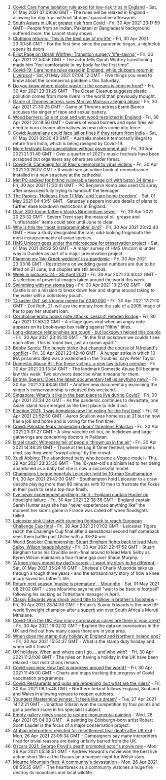 1. [Covid: Care home isolation rule axed for low-risk trips in England](https://www.bbc.co.uk/news/uk-56951974) - Sat, 01 May 2021 07:09:06 GMT - The rules will be relaxed in England - allowing for day trips without 14 days' quarantine afterwards.
2. [South Asians in UK at greater risk from Covid](https://www.bbc.co.uk/news/health-56944739) - Fri, 30 Apr 2021 23:17:59 GMT - People from an Indian, Pakistani or Bangladeshi background suffered more, the Lancet study shows.
3. [Clubbing returns: 'This is the best day of my life'](https://www.bbc.co.uk/news/newsbeat-56951642) - Fri, 30 Apr 2021 23:00:58 GMT - For the first time since the pandemic began, a nightclub opens its doors.
4. [Elliot Page on Oprah Winfrey: Transition surgery 'life-saving'](https://www.bbc.co.uk/news/world-us-canada-56952345) - Fri, 30 Apr 2021 22:53:56 GMT - The actor tells Oprah Winfrey transitioning made him "feel comfortable in my body for the first time".
5. [Covid-19: Care home rules eased in England, while clubbers return in Liverpool](https://www.bbc.co.uk/news/uk-56952968) - Sat, 01 May 2021 07:04:12 GMT - Five things you need to know about the coronavirus pandemic this Saturday.
6. [Do you know where plastic waste in the oceans is coming from?](https://www.bbc.co.uk/news/science-environment-56937300) - Fri, 30 Apr 2021 23:01:29 GMT - The Ocean Cleanup suggests plastic pollution comes from more rivers in the world than previously thought.
7. [Game of Thrones actress sues Marilyn Manson alleging abuse](https://www.bbc.co.uk/news/world-us-canada-56951794) - Fri, 30 Apr 2021 21:30:25 GMT - Game of Thrones actress Esmé Bianco accuses the singer of rape and sexual battery.
8. [Wood burners: Sale of coal and wet wood restricted in England](https://www.bbc.co.uk/news/science-environment-56949426) - Fri, 30 Apr 2021 23:18:56 GMT - Owners of wood burners and open fires will need to burn cleaner alternatives as new rules come into force.
9. [Covid: Australians could face jail or fines if they return from India](https://www.bbc.co.uk/news/world-australia-56953052) - Sat, 01 May 2021 02:30:43 GMT - Australia makes it temporarily illegal to return from India, which is being ravaged by Covid-19.
10. [More festivals face cancellation without government aid](https://www.bbc.co.uk/news/business-56940145) - Fri, 30 Apr 2021 21:31:49 GMT - Over a quarter of 2021's music festivals have been scrapped but organisers say others are under threat.
11. [Covid-19: Campaign for St Paul's memorial to virus victims](https://www.bbc.co.uk/news/uk-56951552) - Fri, 30 Apr 2021 23:26:07 GMT - It would see an online book of remembrance installed in a new structure at the cathedral.
12. [Met PC sacked for hitting vulnerable teenage girl with baton 34 times](https://www.bbc.co.uk/news/uk-england-london-56950484) - Fri, 30 Apr 2021 17:30:41 GMT - PC Benjamin Kemp also used CS spray after unsuccessfully trying to handcuff the teenager.
13. [The Papers: 'Holidays from 17 May' and 'care home freedom'](https://www.bbc.co.uk/news/blogs-the-papers-56952475) - Sat, 01 May 2021 04:43:51 GMT - Saturday's papers include details of plans to further ease lockdown restrictions in England.
14. [Giant 300-tonne fatberg blocks Birmingham sewer](https://www.bbc.co.uk/news/uk-england-birmingham-56952152) - Fri, 30 Apr 2021 20:23:32 GMT - Severn Trent says the mass of oil, grease and "unflushable" items could take until June to clear.
15. [Why is this the 'most instagrammable' bird?](https://www.bbc.co.uk/news/science-environment-56946165) - Fri, 30 Apr 2021 23:22:43 GMT - How a study designated the rare, odd-looking frogmouth the most instagrammable of avian species.
16. [HMS Unicorn goes under the microscope for preservation project](https://www.bbc.co.uk/news/uk-scotland-tayside-central-56818539) - Sat, 01 May 2021 08:22:50 GMT - A major survey of HMS Unicorn is under way in Dundee as part of a major preservation project.
17. [Planning my 'big Greek wedding' in a pandemic](https://www.bbc.co.uk/news/uk-england-london-56913278) - Fri, 30 Apr 2021 23:03:18 GMT - Restrictions on wedding guest numbers are due to be lifted on 21 June, but couples are still anxious.
18. [Week in pictures: 24 - 30 April 2021](https://www.bbc.co.uk/news/in-pictures-56931344) - Fri, 30 Apr 2021 23:40:42 GMT - A selection of powerful images taken around the world this week.
19. [Swimming with my stoma bag](https://www.bbc.co.uk/news/uk-56936346) - Fri, 30 Apr 2021 13:23:02 GMT - Gill Castle is on a mission to break down fear and stigma around taking to the water with a colostomy pouch.
20. ['Disaster Girl' sells iconic meme for £340,000](https://www.bbc.co.uk/news/world-us-canada-56948514) - Fri, 30 Apr 2021 17:21:10 GMT - Zoë Roth, 21, will use the money from the sale of a 2005 image of her to pay her student loan.
21. [Cornholme erotic books note attacks 'cesspit' Hebden Bridge](https://www.bbc.co.uk/news/uk-england-leeds-56948184) - Fri, 30 Apr 2021 17:59:22 GMT - A village goes viral when an angry note appears on its book-swap box railing against "filthy" titles.
22. [Long-distance relationships are tough - but lockdown helped this couple](https://www.bbc.co.uk/news/uk-56762942) - Fri, 30 Apr 2021 23:45:10 GMT - "In the first lockdown we couldn't see each other. This is round two, just an ocean apart."
23. [Bobby Sands: The hunger strike that changed the course of N Ireland's conflict](https://www.bbc.co.uk/news/stories-56937259) - Fri, 30 Apr 2021 23:42:40 GMT - A hunger strike in which 10 IRA prisoners died was a watershed in the Troubles, says Peter Taylor.
24. [Domestic Abuse Bill: For these victims, a new law is long overdue](https://www.bbc.co.uk/news/uk-56945169) - Fri, 30 Apr 2021 23:13:34 GMT - The landmark Domestic Abuse Bill became law this week. Two survivors describe what it means for them.
25. [Britney Spears: Does the latest documentary tell us anything new?](https://www.bbc.co.uk/news/entertainment-arts-56801778) - Fri, 30 Apr 2021 23:48:46 GMT - Another new documentary examining the singer's conservatorship is released this weekend.
26. [Singapore: What's it like in the best place to live during Covid?](https://www.bbc.co.uk/news/world-asia-56939261) - Fri, 30 Apr 2021 23:34:24 GMT - As the pandemic continues to devastate, one Asian island has emerged as the best place to ride it out.
27. [Election 2021: 'I was homeless now I'm voting for the first time'](https://www.bbc.co.uk/news/uk-england-tyne-56860231) - Fri, 30 Apr 2021 23:52:50 GMT - Aaron Scullion was homeless at 21 but he now has a job and home and is voting for the first time.
28. [Covid: Pakistan fears 'Impending doom' threatens Pakistan](https://www.bbc.co.uk/news/world-asia-56888541) - Fri, 30 Apr 2021 23:37:27 GMT - A slow vaccine roll out, no lockdown and large gatherings are concerning doctors in Pakistan.
29. [Israel crush: Witnesses tell of people 'thrown up in the air'](https://www.bbc.co.uk/news/world-middle-east-56940704) - Fri, 30 Apr 2021 14:46:29 GMT - Those at the Lag B'Omer festival, where dozens died, say they were "swept along" by the crowd.
30. [Xueli Abbing: The abandoned baby who became a Vogue model](https://www.bbc.co.uk/news/world-asia-china-56464881) - Thu, 29 Apr 2021 23:33:30 GMT - The 16-year-old's albinism led to her being abandoned as a baby but she is now a successful model.
31. [Champions League hopefuls Leicester held by 10-man Southampton](https://www.bbc.co.uk/sport/football/56854764) - Fri, 30 Apr 2021 21:42:30 GMT - Southampton hold Leicester to a draw despite playing more than 80 minutes with 10 men to frustrate the Foxes in their push to seal a top-four finish.
32. [I've never experienced anything like it - England captain Hunter on floodlight failure](https://www.bbc.co.uk/sport/rugby-union/56952822) - Fri, 30 Apr 2021 22:38:36 GMT - England captain Sarah Hunter says she has "never experienced anything like" the moment her side's game in France was called off when floodlights failed.
33. [Leicester sink Ulster with stunning fightback to reach European Challenge Cup final](https://www.bbc.co.uk/sport/rugby-union/56922047) - Fri, 30 Apr 2021 21:01:02 GMT - Leicester Tigers reach the Challenge Cup final after a sensational second half comeback sees them battle past Ulster with a 33-24 win.
34. [World Snooker Championship: Stuart Bingham fights back to lead Mark Selby, Wilson heads Murphy](https://www.bbc.co.uk/sport/snooker/56945471) - Fri, 30 Apr 2021 22:47:52 GMT - Stuart Bingham turns his Crucible semi-final around to lead Mark Selby as Kyren Wilson maintains a four-frame gap over Shaun Murphy.
35. ['A knee injury ended my dad's career - I want my story to be different'](https://www.bbc.co.uk/sport/football/56887060) - Sat, 01 May 2021 05:24:16 GMT - Chelsea's Charly Musonda talks us through a tough three years - and the extraordinary story of how a knee injury saved his father's life.
36. [Return next season 'maybe is premature' - Mourinho](https://www.bbc.co.uk/sport/football/56955341) - Sat, 01 May 2021 08:21:02 GMT - Jose Mourinho says he will "wait to be back in football" following his sacking as Tottenham manager in April.
37. [Classy Edwards wins shock world title to follow in brother's footsteps](https://www.bbc.co.uk/sport/boxing/56952645) - Fri, 30 Apr 2021 23:14:30 GMT - Britain's Sunny Edwards is the new IBF world flyweight champion after a superb win over South Africa's Moruti Mthalane.
38. [Covid-19 in the UK: How many coronavirus cases are there in your area?](https://www.bbc.co.uk/news/uk-51768274) - Fri, 30 Apr 2021 16:02:12 GMT - Explore the data on coronavirus in the UK and find out how many cases there are in your area.
39. [When does the stamp duty holiday in England and Northern Ireland end?](https://www.bbc.co.uk/news/business-53319433) - Fri, 30 Apr 2021 15:54:37 GMT - What is the stamp duty holiday and when will it finish?
40. [UK holidays: When and where can I go.... and who with?](https://www.bbc.co.uk/news/explainers-52646738) - Fri, 30 Apr 2021 11:24:08 GMT - The rules on having a holiday in the UK have been relaxed - but restrictions remain.
41. [Covid vaccines: How fast is progress around the world?](https://www.bbc.co.uk/news/world-56237778) - Fri, 30 Apr 2021 11:45:00 GMT - Charts and maps tracking the progress of Covid vaccination programmes.
42. [Covid: Restaurants and pubs are reopening, but what are the rules?](https://www.bbc.co.uk/news/business-52977388) - Fri, 30 Apr 2021 08:15:48 GMT - Northern Ireland follows England, Scotland and Wales in allowing venues to reopen outdoors.
43. [Youngest Mastermind winner: 'It feels like a dream'](https://www.bbc.co.uk/news/uk-56900431) - Tue, 27 Apr 2021 14:12:21 GMT - Jonathan Gibson won the competition by four points and got a perfect score in his specialist subject.
44. [Empty gallery gives space to restore monumental painting](https://www.bbc.co.uk/news/uk-scotland-56900966) - Wed, 28 Apr 2021 05:04:03 GMT - A painting by Edinburgh-born artist Robert Scott Lauder is the focus of a major conservation project.
45. [Afghan interpreters rejected for resettlement fear death after UK exit](https://www.bbc.co.uk/news/world-asia-56831875) - Mon, 26 Apr 2021 23:05:34 GMT - Campaigners say many interpreters fired for trivial reasons are being unfairly barred from the UK.
46. [Oscars 2021: George Floyd's death prompted actor's movie role](https://www.bbc.co.uk/news/uk-wales-56878743) - Mon, 26 Apr 2021 05:58:51 GMT - Andrew Howard's movie won the best live action short film at the Oscars on a bumper night for Welsh stars.
47. [Mourne Mountain fires: A community's devastation](https://www.bbc.co.uk/news/uk-northern-ireland-56879021) - Mon, 26 Apr 2021 08:53:35 GMT - The heartbreak as a community watches a huge fire destroy its mountains and local wildlife.
